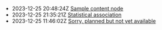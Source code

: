 * 2023-12-25 20:48:24Z [Sample content node](../1)
* 2023-12-25 21:35:21Z [Statistical association](../2)
* 2023-12-25 11:46:02Z [Sorry, planned but not yet available](../0)
